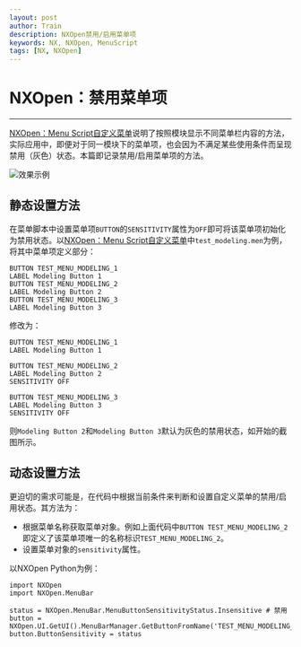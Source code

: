 ```yaml
---
layout: post
author: Train
description: NXOpen禁用/启用菜单项
keywords: NX, NXOpen, MenuScript
tags: [NX, NXOpen]
---
```


# NXOpen：禁用菜单项

---

[NXOpen：Menu Script自定义菜单](2017-09-01-NXOpen：Menu-Script自定义菜单.md)说明了按照模块显示不同菜单栏内容的方法，实际应用中，即便对于同一模块下的菜单项，也会因为不满足某些使用条件而呈现禁用（灰色）状态。本篇即记录禁用/启用菜单项的方法。

![效果示例](images/2018-09-28-01.png)


## 静态设置方法

在菜单脚本中设置菜单项`BUTTON`的`SENSITIVITY`属性为`OFF`即可将该菜单项初始化为禁用状态。以[NXOpen：Menu Script自定义菜单](2017-09-01-NXOpen：Menu-Script自定义菜单.md)中`test_modeling.men`为例，将其中菜单项定义部分：


    BUTTON TEST_MENU_MODELING_1
    LABEL Modeling Button 1
    BUTTON TEST_MENU_MODELING_2
    LABEL Modeling Button 2
    BUTTON TEST_MENU_MODELING_3
    LABEL Modeling Button 3

修改为：


    BUTTON TEST_MENU_MODELING_1
    LABEL Modeling Button 1

    BUTTON TEST_MENU_MODELING_2
    LABEL Modeling Button 2
    SENSITIVITY OFF

    BUTTON TEST_MENU_MODELING_3
    LABEL Modeling Button 3
    SENSITIVITY OFF


则`Modeling Button 2`和`Modeling Button 3`默认为灰色的禁用状态，如开始的截图所示。

## 动态设置方法

更迫切的需求可能是，在代码中根据当前条件来判断和设置自定义菜单的禁用/启用状态。其方法为：

- 根据菜单名称获取菜单对象。例如上面代码中`BUTTON TEST_MENU_MODELING_2`即定义了该菜单项唯一的名称标识`TEST_MENU_MODELING_2`。
- 设置菜单对象的`sensitivity`属性。

以NXOpen Python为例：

    import NXOpen
    import NXOpen.MenuBar

    status = NXOpen.MenuBar.MenuButtonSensitivityStatus.Insensitive # 禁用
    button = NXOpen.UI.GetUI().MenuBarManager.GetButtonFromName('TEST_MENU_MODELING_2')
    button.ButtonSensitivity = status